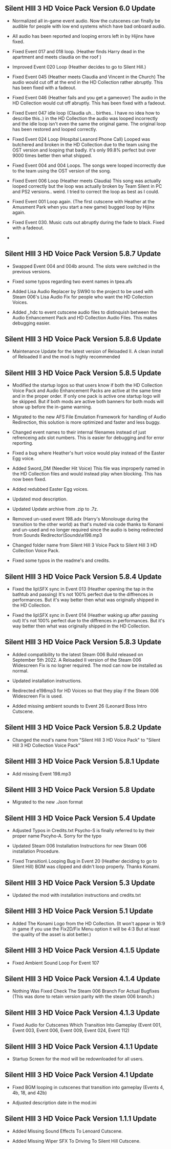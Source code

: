 ## Silent HIll 3 HD Voice Pack Version 6.0 Update

- Normalized all in-game event audio. Now the cutscenes can finally be audible for people with low end systems which have bad onboard audio.

- All audio has been reported and looping errors left in by Hijinx have fixed.

- Fixed Event 017 and 018 loop. (Heather finds Harry dead in the apartment and meets claudia on the roof )

- Improved Event 020 Loop (Heather decides to go to Silent Hill.)

- Fixed Event 045 (Heather meets Claudia and Vincent in the Church) The audio would cut off at the end in the HD Collection rather abruptly. This has been fixed with a fadeout.

- Fixed Event 046 (Heather fails and you get a gameover) The audio in the HD Collection would cut off abruptly. This has been fixed with a fadeout.

- Fixed Event 047 idle loop (Claudia uh... birthes.. I have no idea how to describe this..) in the HD Collection the audio was looped incorrectly and the idle loop isn't even the same the original game. The original loop has been restored and looped correctly.

- Fixed Event 024 Loop (Hospital Leanord Phone Call) Looped was butchered and broken in the HD Collection due to the team using the OST version and looping that badly. it's only 99.8% perfect but over 9000 times better then what shipped. 

- Fixed Event 004 and 004 Loops. The songs were looped incorrectly due to the team using the OST version of the song. 

- Fixed Event 006 Loop (Heather meets Claudia) This song was actually looped correctly but the loop was actually broken by Team Silent in PC and PS2 versions.. weird. I tried to correct the loop as best as I could.

- Fixed Event 001 Loop again. (The first cutscene with Heather at the Amusment Park when you start a new game) bugged loop by Hijinx again.

- Fixed Event 030. Music cuts out abruptly during the fade to black. Fixed with a fadeout.

- 



## Silent HIll 3 HD Voice Pack Version 5.8.7 Update

- Swapped Event 004 and 004b around. The slots were switched in the previous versions.

- Fixed some typos regarding two event names in tpea.afs

- Added Lisa Audio Replacer by SW90 to the project to be used with Steam 006's Lisa Audio Fix for people who want the HD Collection Voices.

- Added _hdc to event cutscene audio files to distinquish between the Audio Enhancement Pack and HD Collection Audio Files. This makes debugging easier.

## Silent HIll 3 HD Voice Pack Version 5.8.6 Update

- Maintenance Update for the latest version of Reloaded II. A clean install of Reloaded II and the mod is highly recommended 

## Silent HIll 3 HD Voice Pack Version 5.8.5 Update

- Modified the startup logos so that users know if both the HD Collection Voice Pack and Audio Enhancement Packs are active at the same time and in the proper order. If only one pack is active one startup logo will be skipped. But if both mods are active both banners for both mods will show up before the in-game warning.

- Migrated to the new AFS File Emulation Framework for handling of Audio Redirection, this solution is more optimized and faster and less buggy.

- Changed event names to their internal filenames instead of just refrenceing adx slot numbers. This is easier for debugging and for error reporting.

- Fixed a bug where Heather's hurt voice would play instead of the Easter Egg voice.

- Added Sword_DM (Needler Hit Voice) This file was improperly named in the HD Collection files and would instead play when blocking. This has now been fixed.

- Added redubbed Easter Egg voices.

- Updated mod description.

- Updated Update archive from .zip to .7z.

- Removed un-used event 198.adx (Harry's Monolouge during the transition to the other world) as that's muted via code thanks to Konami and un-used and no longer required since the audio is being redirected from Sounds Redirector\Sounds\e198.mp3

- Changed folder name from Silent Hill 3 Voice Pack to Silent Hill 3 HD Collection Voice Pack.

- Fixed some typos in the readme's and credits.




## Silent HIll 3 HD Voice Pack Version 5.8.4 Update

-	Fixed the lip\SFX sync in Event 013 (Heather opening the tap in the bathtub and passing) It's not 100% perfect due to the diffrences in performances. But it's way better then what was originally shipped in the HD Collection.

-	Fixed the lip\SFX sync in Event 014 (Heather waking up after passing out) It's not 100% perfect due to the diffrences in performances. But it's way better then what was originally shipped in the HD Collection.



## Silent HIll 3 HD Voice Pack Version 5.8.3 Update

-	Added compatibility to the latest Steam 006 Build released on September 5th 2022. A Reloaded II version of the Steam 006 Widescreen Fix is no logner required. The mod can now be installed as normal.

-	Updated installation instructions.

-	Redirected e198mp3 for HD Voices so that they play if the Steam 006 Widescreen Fix is used.

-   Added missing ambient sounds to Event 26 (Leonard Boss Intro Cutscene. 

## Silent HIll 3 HD Voice Pack Version 5.8.2 Update

- Changed the mod's name from "Silent Hill 3 HD Voice Pack" to "Silent Hill 3 HD Collection Voice Pack"


## Silent HIll 3 HD Voice Pack Version 5.8.1 Update

- Add missing Event 198.mp3 

## Silent HIll 3 HD Voice Pack Version 5.8 Update

- Migrated to the new .Json format


## Silent HIll 3 HD Voice Pack Version 5.4 Update

- Adjusted Typos in Credits.txt Psycho-S is finally referred to by their proper name Pscyho-A. Sorry for the typo

- Updated Steam 006 Installation Instructions for new Steam 006 installation Procedure.

- Fixed Transition\ Looping Bug in Event 20 (Heather deciding to go to Silent Hill) BGM was clipped and didn't loop properly. Thanks Konami.

## Silent HIll 3 HD Voice Pack Version 5.3 Update

- Updated the mod with installation instructions and credits.txt

## Silent HIll 3 HD Voice Pack Version 5.1 Update

- Added The Konami Logo from the HD Collection. (It won't appear in 16:9 in game if you use the Fix2D/Fix Menu option it will be 4:3 But at least the quality of the asset is alot better.)

## Silent HIll 3 HD Voice Pack Version 4.1.5 Update

- Fixed Ambient Sound Loop For Event 107


## Silent HIll 3 HD Voice Pack Version 4.1.4 Update

- Nothing Was Fixed Check The Steam 006 Branch For Actual Bugfixes (This was done to retain version parity with the steam 006 branch.)

## Silent HIll 3 HD Voice Pack Version 4.1.3 Update

- Fixed Audio for Cutscenes Which Transition Into Gameplay (Event 001, Event 003, Event 006, Event 009, Event 024, Event 112)

## Silent HIll 3 HD Voice Pack Version 4.1.1 Update

- Startup Screen for the mod will be redownloaded for all users.


## Silent HIll 3 HD Voice Pack Version 4.1 Update

- Fixed BGM looping in cutscenes that transition into gameplay (Events 4, 4b, 18, and 42b)

- Adjusted description date in the mod.ini


## Silent HIll 3 HD Voice Pack Version 1.1.1 Update

- Added Missing Sound Effects To Lenoard Cutscene.

- Added Missing Wiper SFX To Driving To Silent Hill Cutscene.

